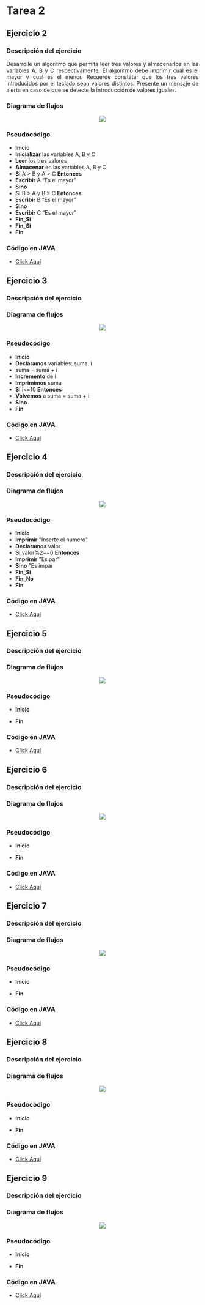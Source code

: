 <div align="justify">

# Tarea 2

## Ejercicio 2

### Descripción del ejercicio
Desarrolle un algoritmo que permita leer tres valores y almacenarlos en las variables A, B y C respectivamente. El algoritmo debe imprimir cual es el mayor y cual es el menor. Recuerde constatar que los tres valores introducidos por el teclado sean valores distintos. Presente un mensaje de alerta en caso de que se detecte la introducción de valores iguales.

### Diagrama de flujos

<div align="center">
<img src="images/Diagrama-flujo2.png"/>
</div>

### Pseudocódigo
- __Inicio__
- __Inicializar__ las variables A, B y C
- __Leer__ los tres valores
- __Almacenar__ en las variables A, B y C
- __Si__ A > B y A > C __Entonces__
- __Escribir__ A “Es el mayor”
- __Sino__
- __Si__ B > A y B > C __Entonces__
- __Escribir__ B “Es el mayor”
- __Sino__
- __Escribir__ C “Es el mayor”
- __Fin_Si__
- __Fin_Si__
- __Fin__

### Código en JAVA
- [Click Aquí](src/main/java/Ejercicio2.java)

## Ejercicio 3

### Descripción del ejercicio

### Diagrama de flujos

<div align="center">
<img src="images/Diagrama-flujo3.png"/>
</div>

### Pseudocódigo
- __Inicio__
- __Declaramos__ variables: suma, i
- suma = suma + i
- __Incremento__ de i
- __Imprimimos__ suma
- __Si__ i<=10 __Entonces__
- __Volvemos__ a suma = suma + i
- __Sino__
- __Fin__

### Código en JAVA

- [Click Aquí](src/main/java/Ejercicio3.java)

## Ejercicio 4

### Descripción del ejercicio

### Diagrama de flujos

<div align="center">
<img src="images/Diagrama-flujo4.png"/>
</div>

### Pseudocódigo
- __Inicio__
- __Imprimir__ "Inserte el numero"
- __Declaramos__ valor
- __Si__ valor%2==0 __Entonces__
- __Imprimir__ "Es par"
- __Sino__ "Es impar
- __Fin_Si__
- __Fin_No__
- __Fin__

### Código en JAVA
- [Click Aquí](src/main/java/Ejercicio4.java)

</div>




## Ejercicio 5

### Descripción del ejercicio

### Diagrama de flujos

<div align="center">
<img src="images/Diagrama-flujo5.png"/>
</div>

### Pseudocódigo
- __Inicio__

- __Fin__

### Código en JAVA
- [Click Aquí](src/main/java/Ejercicio5.java)

</div>





## Ejercicio 6

### Descripción del ejercicio

### Diagrama de flujos

<div align="center">
<img src="images/Diagrama-flujo6.png"/>
</div>

### Pseudocódigo
- __Inicio__

- __Fin__

### Código en JAVA
- [Click Aquí](src/main/java/Ejercicio6.java)

</div>





## Ejercicio 7

### Descripción del ejercicio

### Diagrama de flujos

<div align="center">
<img src="images/Diagrama-flujo7.png"/>
</div>

### Pseudocódigo
- __Inicio__

- __Fin__

### Código en JAVA
- [Click Aquí](src/main/java/Ejercicio7.java)

</div>



## Ejercicio 8

### Descripción del ejercicio

### Diagrama de flujos

<div align="center">
<img src="images/Diagrama-flujo8.png"/>
</div>

### Pseudocódigo
- __Inicio__

- __Fin__

### Código en JAVA
- [Click Aquí](src/main/java/Ejercicio8.java)

</div>




## Ejercicio 9

### Descripción del ejercicio

### Diagrama de flujos

<div align="center">
<img src="images/Diagrama-flujo9.png"/>
</div>

### Pseudocódigo
- __Inicio__

- __Fin__

### Código en JAVA
- [Click Aquí](src/main/java/Ejercicio9.java)

</div>